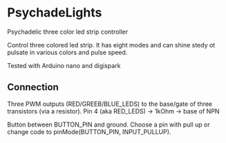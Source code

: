 # PsychadeLights

Psychadelic three color led strip controller

Control three colored led strip. It has eight modes and can shine stedy ot pulsate in various colors and pulse speed.

Tested with Arduino nano and digispark

## Connection
Three PWM outputs (RED/GREEB/BLUE_LEDS) to the base/gate of three transistors (via a resistor).
Pin 4 (aka RED_LEDS) -> 1kOhm -> base of NPN

Button between BUTTON_PIN and ground. Choose a pin with pull up or change code to pinMode(BUTTON_PIN, INPUT_PULLUP).
